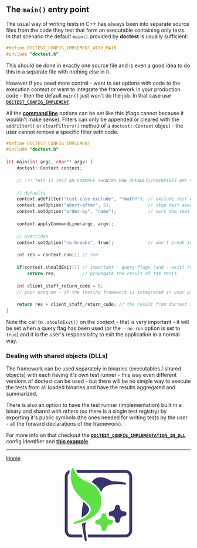 ## The ```main()``` entry point

The usual way of writing tests in C++ has always been into separate source files from the code they test that form an executable containing only tests. In that scenario the default ```main()``` provided by **doctest** is usually sufficient:

```c++
#define DOCTEST_CONFIG_IMPLEMENT_WITH_MAIN
#include "doctest.h"
```

This should be done in exactly one source file and is even a good idea to do this in a separate file with nothing else in it.

However if you need more control - want to set options with code to the execution context or want to integrate the framework in your production code - then the default ```main()``` just won't do the job. In that case use [**```DOCTEST_CONFIG_IMPLEMENT```**](configuration.md#doctest_config_implement).

All the [**command line**](commandline.md) options can be set like this (flags cannot because it wouldn't make sense). Filters can only be appended or cleared with the ```addFilter()``` or ```clearFilters()``` method of a ```doctest::Context``` object - the user cannot remove a specific filter with code.

```c++
#define DOCTEST_CONFIG_IMPLEMENT
#include "doctest.h"

int main(int argc, char** argv) {
    doctest::Context context;

    // !!! THIS IS JUST AN EXAMPLE SHOWING HOW DEFAULTS/OVERRIDES ARE SET !!!

    // defaults
    context.addFilter("test-case-exclude", "*math*"); // exclude test cases with "math" in their name
    context.setOption("abort-after", 5);              // stop test execution after 5 failed assertions
    context.setOption("order-by", "name");            // sort the test cases by their name

    context.applyCommandLine(argc, argv);

    // overrides
    context.setOption("no-breaks", true);             // don't break in the debugger when assertions fail

    int res = context.run(); // run

    if(context.shouldExit()) // important - query flags (and --exit) rely on the user doing this
        return res;          // propagate the result of the tests
    
    int client_stuff_return_code = 0;
    // your program - if the testing framework is integrated in your production code
    
    return res + client_stuff_return_code; // the result from doctest is propagated here as well
}

```

Note the call to ```.shouldExit()``` on the context - that is very important - it will be set when a query flag has been used (or the ```--no-run``` option is set to ```true```) and it is the user's responsibility to exit the application in a normal way.

### Dealing with shared objects (DLLs)

The framework can be used separately in binaries (executables / shared objects) with each having it's own test runner - this way even different versions of doctest can be used - but there will be no simple way to execute the tests from all loaded binaries and have the results aggregated and summarized.

There is also an option to have the test runner (implementation) built in a binary and shared with others (so there is a single test registry) by exporting it's public symbols (the ones needed for writing tests by the user - all the forward declarations of the framework).

For more info on that checkout the [**```DOCTEST_CONFIG_IMPLEMENTATION_IN_DLL```**](configuration.md#doctest_config_implementation_in_dll) config identifier and [**this example**](../../examples/executable_dll_and_plugin/).

---------------

[Home](readme.md#reference)

<p align="center"><img src="../../scripts/data/logo/icon_2.svg"></p>
